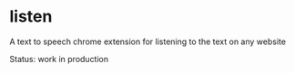 # listen
A text to speech chrome extension for listening to the text on any website

Status: work in production


